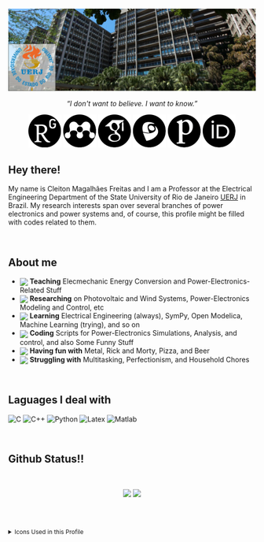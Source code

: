 
[![Header](https://github.com/cleitoncmf/cleitoncmf/blob/master/Images/image832.png "Header")](http://www.eng.uerj.br/deptos/mostra_prof.php?id=338&print=1)




<p align="center">
  <i>“I don't want to believe. I want to know.”</i>

  <p align="center">
    <a href=https://www.researchgate.net/profile/Cleiton_Freitas alt="Research Gate"><img src=https://github.com/cleitoncmf/cleitoncmf/blob/master/Images/ResearchGate25x25.svg></a>
    <a href=https://www.mendeley.com/profiles/cleiton-freitas3/ alt="Mendeley"><img src=https://github.com/cleitoncmf/cleitoncmf/blob/master/Images/Mendeley25x25.svg></a>
    <a href=https://scholar.google.com.br/citations?user=Nq_YDvIAAAAJ&hl=pt-BR&oi=ao alt="Google Scholar"><img src=https://github.com/cleitoncmf/cleitoncmf/blob/master/Images/GoogleScholar25x25.svg></a>
    <a href=http://lattes.cnpq.br/8580465355265899 alt="Lattes"><img src=https://github.com/cleitoncmf/cleitoncmf/blob/master/Images/Lattes25x25.svg></a>
    <a href=https://publons.com/a/1561461/ alt="Publons"><img src=https://github.com/cleitoncmf/cleitoncmf/blob/master/Images/Publons25x25.svg></a>
    <a href=https://orcid.org/0000-0002-6300-0521 alt="Orcid"><img src=https://github.com/cleitoncmf/cleitoncmf/blob/master/Images/Orcid25x25.svg></a>
  </p>
</p>

<!--

[![ResearchGate][1.2]][1] [![Mendeley][2.2]][2] [![Scholar][3.2]][3] [![Lattes][4.2]][4] [![Publons][5.2]][5] [![Orcid][6.2]][6]
 

[1]: https://www.researchgate.net/profile/Cleiton_Freitas

[2]: https://www.mendeley.com/profiles/cleiton-freitas3/ 

[3]: https://scholar.google.com.br/citations?user=Nq_YDvIAAAAJ&hl=pt-BR&oi=ao

[4]: http://lattes.cnpq.br/8580465355265899

[5]: https://publons.com/a/1561461/

[6]: https://orcid.org/0000-0002-6300-0521

[1.2]: https://github.com/cleitoncmf/cleitoncmf/blob/master/Images/ResearchGate25x25.svg (Research Gate)

[2.2]: https://github.com/cleitoncmf/cleitoncmf/blob/master/Images/Mendeley25x25.svg (Mendeley)

[3.2]: https://github.com/cleitoncmf/cleitoncmf/blob/master/Images/GoogleScholar25x25.svg (Google Scholar)

[4.2]: https://github.com/cleitoncmf/cleitoncmf/blob/master/Images/Lattes25x25.svg  (Lattes) 

[5.2]: https://github.com/cleitoncmf/cleitoncmf/blob/master/Images/Publons25x25.svg  (Publons) 

[6.2]: https://github.com/cleitoncmf/cleitoncmf/blob/master/Images/Orcid25x25.svg (Orcid)


-->

<!-- ### Hi there 👋 -->



<h2> Hey there!</h2>

My name is Cleiton Magalhães Freitas and I am a Professor at the Electrical Engineering Department of the State University of Rio de Janeiro [UERJ](https://www.uerj.br/) in Brazil. My research interests span over several branches of power electronics and power systems and, of course, this profile might be filled with codes related to them. 


<br />


<h2> About me </h2>

* <img height="32em" align="center" src="https://img.icons8.com/carbon-copy/100/000000/classroom.png"/> **Teaching** Elecmechanic Energy Conversion and Power-Electronics-Related Stuff
* <img height="32em" align="center" src="https://img.icons8.com/ios-filled/50/000000/science-application.png"/> **Researching** on Photovoltaic and Wind Systems, Power-Electronics Modeling and Control, etc
* <img height="32em" align="center" src="https://img.icons8.com/ios-filled/50/000000/open-book.png"/> **Learning** Electrical Engineering (always), SymPy, Open Modelica, Machine Learning (trying), and so on
* <img height="32em" align="center" src="https://img.icons8.com/ios-filled/50/000000/code.png"/> **Coding** Scripts for Power-Electronics Simulations, Analysis, and control, and also Some Funny Stuff
* <img height="32em" align="center" src="https://img.icons8.com/ios/50/000000/theme-park.png"/> **Having fun with** Metal, Rick and Morty, Pizza, and Beer
* <img height="32em" align="center" src="https://img.icons8.com/ios-filled/50/000000/effort.png"/> **Struggling with** Multitasking, Perfectionism, and Household Chores




<br />


<h2> Laguages I deal with </h2>

![C](https://img.shields.io/badge/-C-000000?style=plastic&logo=C&logoColor=lightgray)
![C++](https://img.shields.io/badge/-C++-000000?style=plastic&logo=C%2B%2B&logoColor=lightgray)
![Python](https://img.shields.io/badge/-Python-000000?style=plastic&logo=python&logoColor=lightgray)
![Latex](https://img.shields.io/badge/-LaTex-000000?style=plastic&logo=LaTex&logoColor=lightgray)
![Matlab](https://img.shields.io/badge/-Matlab-000000?style=plastic&logo=Mathworks&logoColor=lightgray)

<!-- https://simpleicons.org/ -->

<br />





<h2> Github Status!!</h2>

<br>

<p align = "center">
  <img height="180em" src = "https://github-readme-stats.vercel.app/api?username=cleitoncmf&show_icons=true&theme=dark&line_height=27&count_private=true">
  <img  height="180em"src = "https://github-readme-stats.vercel.app/api/top-langs/?username=cleitoncmf&hide=css,html,java&theme=dark&line_height=27&layout=compact&count_private=true&langs_count=6">
</p>

<br />



<h2>  </h2>
<details>
  <summary style="font-size:12px">Icons Used in this Profile</summary>
  <br>
  
  

  <a href="https://icons8.com/icon/rdOqayPH_0R7/sala-de-aula">Sala de aula icon by Icons8</a>

  <a href="https://icons8.com/icon/24767/aplicação-de-ciência">Aplicação de Ciência icon by Icons8</a>

  <a href="https://icons8.com/icon/38390/livro-aberto">Livro Aberto icon by Icons8</a>

  <a href="https://icons8.com/icon/7692/código">Código icon by Icons8</a>

  <a href="https://icons8.com/icon/56042/parque-temático">Parque temático icon by Icons8</a>

  <a href="https://icons8.com/icon/64470/esforço">Esforço icon by Icons8</a>

</details>
